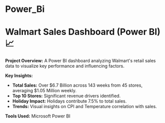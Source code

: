 # Power_Bi
# Walmart Sales Dashboard (Power BI) 📈

**Project Overview:**
A Power BI dashboard analyzing Walmart's retail sales data to visualize key performance and influencing factors.

**Key Insights:**

* **Total Sales:** Over $6.7 Billion across 143 weeks from 45 stores, averaging $1.05 Million weekly.
* **Top 10 Stores:** Significant revenue drivers identified.
* **Holiday Impact:** Holidays contribute 7.5% to total sales.
* **Trends:** Visual insights on CPI and Temperature correlation with sales.

**Tools Used:**
Microsoft Power BI
